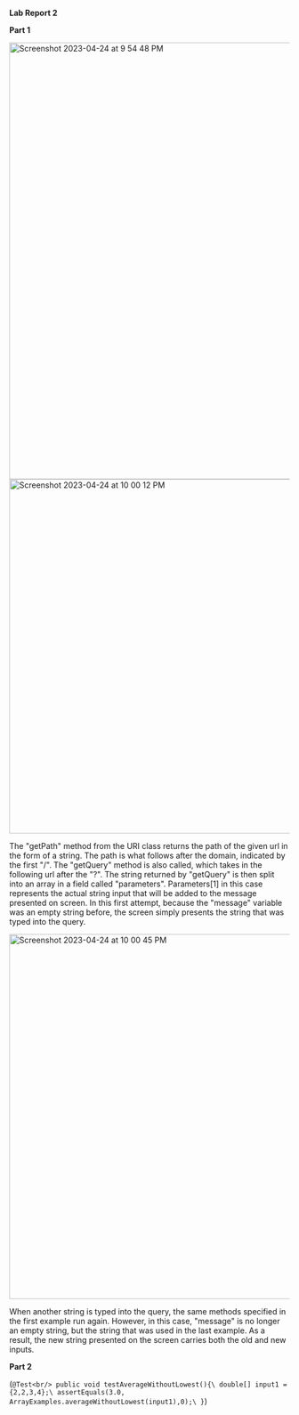 **Lab Report 2**

**Part 1**

<img width="785" alt="Screenshot 2023-04-24 at 9 54 48 PM" src="https://user-images.githubusercontent.com/55765860/234177809-41f35012-cea7-4959-ab56-b54cabf0f1ed.png">


<img width="637" alt="Screenshot 2023-04-24 at 10 00 12 PM" src="https://user-images.githubusercontent.com/55765860/234178523-1454d12d-83f6-47f8-8507-579ffd0a0397.png">

The "getPath" method from the URI class returns the path of the given url in the form of a string. The path is what follows after the domain, indicated by the first "/". The "getQuery" method is also called, which takes in the following url after the "?". The string returned by "getQuery" is then split into an array in a field called "parameters". Parameters[1] in this case represents the actual string input that will be added to the message presented on screen. In this first attempt, because the "message" variable was an empty string before, the screen simply presents the string that was typed into the query.


<img width="656" alt="Screenshot 2023-04-24 at 10 00 45 PM" src="https://user-images.githubusercontent.com/55765860/234178593-f946aa9c-49d9-487b-8bc9-aed306eba552.png">

When another string is typed into the query, the same methods specified in the first example run again. However, in this case, "message" is no longer an empty string, but the string that was used in the last example. As a result, the new string presented on the screen carries both the old and new inputs.

**Part 2**

(`@Test<br/>
  public void testAverageWithoutLowest(){\
    double[] input1 = {2,2,3,4};\
    assertEquals(3.0, ArrayExamples.averageWithoutLowest(input1),0);\
  }`)
